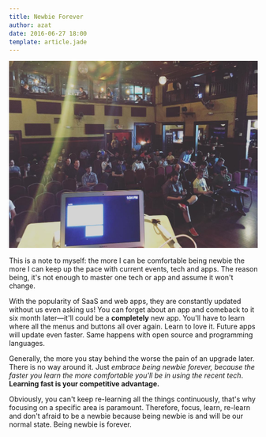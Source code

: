 ```yaml
---
title: Newbie Forever
author: azat
date: 2016-06-27 18:00
template: article.jade
---
```


![Right before starting my presentation about Node Patterns: From Callbacks to Observer at NodePDX 2016](Right_before_starting_my_presentation_about_Node_Patterns_From_Callbacks_to_Observer_at__NodePDX__Software__Technology__WebDevelopment__Java__JavaScript__Python__Ruby__Node.js__Angular__React.js__iOS__BigData__FinTech__Startups__Tech__code__program__.jpg)

This is a note to myself: the more I can be comfortable being newbie the more I can keep up the pace with current events, tech and apps. The reason being, it's not enough to master one tech or app and assume it won't change.

With the popularity of SaaS and web apps, they are constantly updated without us even asking us! You can forget about an app and comeback to it six month later—it'll could be a **completely** new app. You'll have to learn where all the menus and buttons all over again. Learn to love it. Future apps will update even faster. Same happens with open source and programming languages.

Generally, the more you stay behind the worse the pain of an upgrade later. There is no way around it. Just *embrace being newbie forever, because the faster you learn the more comfortable you'll be in using the recent tech*. **Learning fast is your competitive advantage.**

Obviously, you can't keep re-learning all the things continuously, that's why focusing on a specific area is paramount. Therefore, focus, learn, re-learn and don't afraid to be a newbie because being newbie is and will be our normal state. Being newbie is forever.